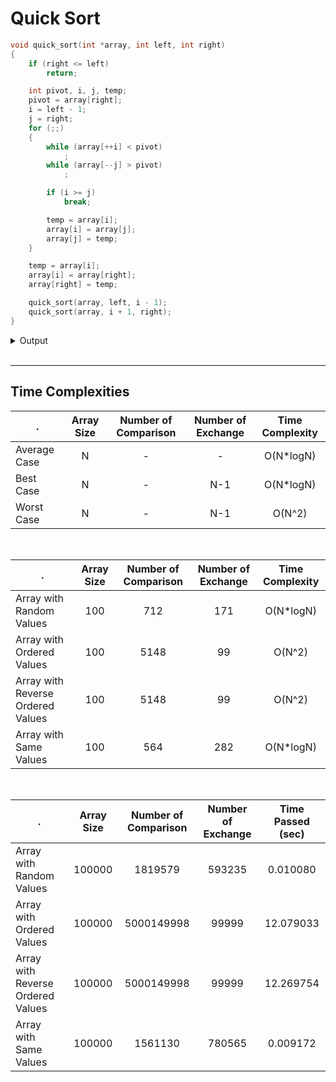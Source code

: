 # Quick Sort

```c
void quick_sort(int *array, int left, int right)
{
    if (right <= left)
        return;

    int pivot, i, j, temp;
    pivot = array[right];
    i = left - 1;
    j = right;
    for (;;)
    {
        while (array[++i] < pivot)
            ;
        while (array[--j] > pivot)
            ;

        if (i >= j)
            break;

        temp = array[i];
        array[i] = array[j];
        array[j] = temp;
    }

    temp = array[i];
    array[i] = array[right];
    array[right] = temp;

    quick_sort(array, left, i - 1);
    quick_sort(array, i + 1, right);
}
```

<details>
<summary>Output</summary>

```c
QUICK SORT
-----------------------------------
[*] Array with Random Values
[+] Average number of comparison   : 712
[+] Average number of exchange     : 171
[+] Average time                   : 0.000007


[*] Array with Ordered Values
[+] Number of comparison           : 5148
[+] Number of exchange             : 99
[+] Time                           : 0.000021


[*] Array with Reverse Ordered Values
[+] Number of comparison           : 5148
[+] Number of exchange             : 99
[+] Time                           : 0.000016


[*] Array with Same Values
[+] Number of comparison           : 564
[+] Number of exchange             : 282
[+] Time                           : 0.000007
```

</details>

<br/>

<hr/>

## Time Complexities

. | Array Size | Number of Comparison | Number of Exchange | Time Complexity 
--- | :---: | :---: | :---: | :---: 
Average Case | N | - | - | O(N*logN)
Best Case | N | - | N-1 | O(N*logN)
Worst Case | N | - | N-1 | O(N^2)

<br/>

. | Array Size | Number of Comparison | Number of Exchange | Time Complexity
--- | :---: | :---: | :---: | :---:
Array with Random Values | 100 | 712 | 171 | O(N*logN)
Array with Ordered Values | 100 | 5148 | 99 | O(N^2)
Array with Reverse Ordered Values | 100 | 5148 | 99 | O(N^2)
Array with Same Values | 100 | 564 | 282 | O(N*logN)

<br/>

. | Array Size | Number of Comparison | Number of Exchange | Time Passed (sec)
--- | :---: | :---: | :---: | :---:
Array with Random Values | 100000 | 1819579 | 593235 | 0.010080
Array with Ordered Values | 100000 | 5000149998 | 99999 | 12.079033
Array with Reverse Ordered Values | 100000 | 5000149998 | 99999 | 12.269754
Array with Same Values | 100000 | 1561130 | 780565 | 0.009172
